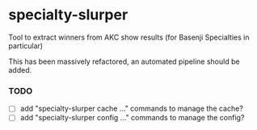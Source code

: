 # specialty-slurper

Tool to extract winners from AKC show results (for Basenji Specialties in particular)

This has been massively refactored, an automated pipeline should be added.

### TODO

- [ ] add "specialty-slurper cache ..." commands to manage the cache?
- [ ] add "specialty-slurper config ..." commands to manage the config?
